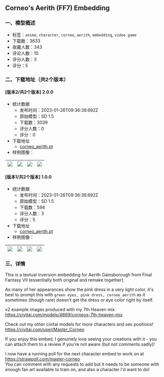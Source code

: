 ## Corneo's Aerith (FF7) Embedding
### 一、模型概述

- 标签：`anime`, `character`, `corneo`, `aerith`, `embedding`, `video game`
- 下载数：3633
- 收藏人数：343
- 评论人数：10
- 评分人数：3
- 评分：5

### 二、下载地址（共2个版本）

#### [版本2/共2个版本] 2.0.0

- 统计数据
  - 发布时间：2023-01-26T09:36:39.692Z
  - 原始模型：SD 1.5
  - 下载数：3039
  - 评分人数：0
  - 评分：0
- 下载地址
  - [corneo_aerith.pt](https://civitai.com/api/download/models/5966)
- 样例图像：

| <img src="https://image.civitai.com/xG1nkqKTMzGDvpLrqFT7WA/8af34a48-998f-406f-df61-0e6a733d9800/width=450/50745.jpeg" /> | <img src="https://image.civitai.com/xG1nkqKTMzGDvpLrqFT7WA/bd55216c-e3e3-45cb-cf82-90364c1eb500/width=450/50744.jpeg" /> | <img src="https://image.civitai.com/xG1nkqKTMzGDvpLrqFT7WA/05c7af5b-510e-415c-bc47-014d55148c00/width=450/50743.jpeg" /> | <img src="https://image.civitai.com/xG1nkqKTMzGDvpLrqFT7WA/abdd18f2-adef-439f-1509-1f42e1f51600/width=450/50742.jpeg" /> |
| ---- | ---- | ---- | ---- |

#### [版本1/共2个版本] 1.0.0

- 统计数据
  - 发布时间：2023-01-26T09:36:39.692Z
  - 原始模型：SD 1.5
  - 下载数：594
  - 评分人数：3
  - 评分：5
- 下载地址
  - [corneo_aerith.pt](https://civitai.com/api/download/models/5327)
- 样例图像：

| <img src="https://image.civitai.com/xG1nkqKTMzGDvpLrqFT7WA/29a2b631-3399-4608-350e-a40fb3ca0700/width=450/41306.jpeg" /> | <img src="https://image.civitai.com/xG1nkqKTMzGDvpLrqFT7WA/f0682800-9933-47f7-bd8b-2bf90ce3a800/width=450/41319.jpeg" /> | <img src="https://image.civitai.com/xG1nkqKTMzGDvpLrqFT7WA/283360c3-1acd-4827-b303-8e6a6709c300/width=450/41318.jpeg" /> | <img src="https://image.civitai.com/xG1nkqKTMzGDvpLrqFT7WA/db4f0e68-9153-4f12-3520-4e8cc04bd300/width=450/41317.jpeg" /> |
| ---- | ---- | ---- | ---- |


### 三、详情
<p>This is a textual inversion embedding for Aerith Gainsborough from Final Fantasy VII (essentially both original and remake together).</p><p>As many of her appearances show the pink dress in a very light color, it's best to prompt this with <code>green eyes, pink dress, corneo_aerith</code> as it sometimes (though rare) doesn't get the dress or eye color right by itself.</p><p>v2 example images produced with my 7th Heaven mix <a target="_blank" rel="ugc" href="https://civitai.com/models/4669/corneos-7th-heaven-mix">https://civitai.com/models/4669/corneos-7th-heaven-mix</a></p><p>Check out my other civitai models for more characters and sex positions! <a target="_blank" rel="ugc" href="https://civitai.com/user/Master_Corneo">https://civitai.com/user/Master_Corneo</a></p><p>If you enjoy this embed, I genuinely love seeing your creations with it - you can attach them to a review if you're not aware (but not comments sadly)!</p><p>I now have a running poll for the next character embed to work on at <a target="_blank" rel="ugc" href="https://strawpoll.com/master-corneo">https://strawpoll.com/master-corneo</a> <br />You can comment with any requests to add but it needs to be someone with enough fan art available to train on, and also a character I'd want to do!</p>